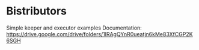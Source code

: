 # Вistributors
Simple keeper and executor examples
Documentation: https://drive.google.com/drive/folders/1lRAgQYnR0ueatjn6kMe83XfCGP2K6SGH
